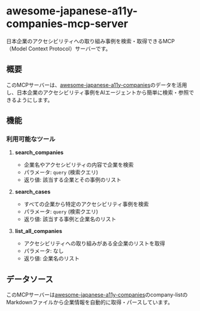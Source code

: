 # awesome-japanese-a11y-companies-mcp-server

日本企業のアクセシビリティへの取り組み事例を検索・取得できるMCP（Model Context Protocol）サーバーです。

## 概要

このMCPサーバーは、[awesome-japanese-a11y-companies](https://github.com/yamanoku/awesome-japanese-a11y-companies)のデータを活用し、日本企業のアクセシビリティ事例をAIエージェントから簡単に検索・参照できるようにします。

## 機能

### 利用可能なツール

1. **search_companies**
   - 企業名やアクセシビリティの内容で企業を検索
   - パラメータ: `query` (検索クエリ)
   - 返り値: 該当する企業とその事例のリスト

2. **search_cases**
   - すべての企業から特定のアクセシビリティ事例を検索
   - パラメータ: `query` (検索クエリ)
   - 返り値: 該当する事例と企業名のリスト

3. **list_all_companies**
   - アクセシビリティへの取り組みがある全企業のリストを取得
   - パラメータ: なし
   - 返り値: 企業名のリスト

## データソース

このMCPサーバーは[awesome-japanese-a11y-companies](https://github.com/yamanoku/awesome-japanese-a11y-companies)のcompany-listのMarkdownファイルから企業情報を自動的に取得・パースしています。